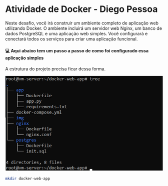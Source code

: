 # Atividade de Docker - Diego Pessoa

Neste desafio, você irá construir um ambiente completo de aplicação web utilizando Docker. O ambiente incluirá um servidor web Nginx, um banco de dados PostgreSQL e uma aplicação web simples. Você configurará e conectará todos os serviços para criar uma aplicação funcional.

#### 💻 Aqui abaixo tem um passo a passo de como foi configurado essa aplicação simples


A estrutura do projeto precisa ficar dessa forma.

![App Screenshot](https://github.com/eujoanderson/docker-web-app/blob/master/img/passo01.png)


```bash
mkdir docker-web-app
```


